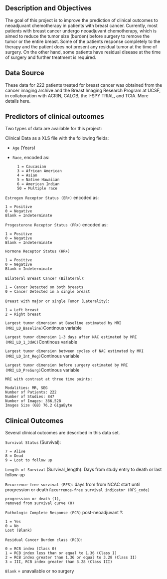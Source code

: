 ## Description and Objectives
The goal of this project is to improve the prediction of clinical outcomes to neoadjuvant chemotherapy in patients with breast cancer.
Currently, most patients with breast cancer undergo neoadjuvant chemotherapy, which is aimed to reduce the tumor size (burden) before surgery to remove the tumor or the entire breast. Some of the patients response completely to the therapy and the patient does not present any residual tumor at the time of surgery. On the other hand, some patients have residual disease at the time of surgery and further treatment is required.



## Data Source
These data for 222 patients treated for breast cancer was obtained from the cancer imaging archive and the Breast Imaging Research Program at UCSF, in collaboration with ACRIN, CALGB, the I-SPY TRIAL, and TCIA. More details here.

## Predictors of clinical outcomes
Two types of data are available for this project:

Clinical Data as a XLS file with the following fields:

* ``Age`` (Years)

* ``Race``, encoded as:

        1 = Caucasian
        3 = African American
        4 = Asian
        5 = Native Hawaiian
        6 = American Indian
        50 = Multiple race

``Estrogen Receptor Status (ER+)`` encoded as:

    1 = Positive
    0 = Negative
    Blank = Indeterminate
  
``Progesterone Receptor Status (PR+)`` encoded as:

    1 = Positive
    0 = Negative
    Blank = Indeterminate
  
``Hormone Receptor Status (HR+)``

    1 = Positive
    0 = Negative
    Blank = Indeterminate
  
``Bilateral Breast Cancer (Bilateral)``:

    1 = Cancer Detected on both breasts
    0 = Cancer Detected in a single breast
    
``Breast with major or single Tumor (Laterality)``:

    1 = Left breast
    2 = Right breast
    
``Largest tumor dimension at Baseline estimated by MRI (MRI_LD_Baseline)``Continous variable

``Largest tumor dimension 1-3 days after NAC estimated by MRI (MRI_LD_1_3dAC)``Continous variable

``Largest tumor dimension between cycles of NAC estimated by MRI (MRI_LD_Int_Reg)``Continous variable

``Largest tumor dimension before surgery estimated by MRI (MRI_LD_PreSurg)``Continous variable

    MRI with contrast at three time points:

    Modalities: MR, SEG
    Number of Patients: 222
    Number of Studies: 847
    Number of Images: 386,528
    Images Size (GB) 76.2 GigaByte

## Clinical Outcomes

Several clinical outcomes are described in this data set.

``Survival Status`` (Survival):

    7 = Alive
    8 = Dead
    9 = Lost to follow up
    
``Length of Survival`` (Survival_length): Days from study entry to death or last follow-up

``Recurrence-free survival (RFS)``: days from from NCAC start until progression or death
``Recurrence-free survival indicator (RFS_code)``

    progression or death (1),
    removed from survival curve (0)
    
``Pathologic Complete Response (PCR)`` post-neoadjuvant ?:

    1 = Yes
    0 = No
    Lost (Blank)
    
``Residual Cancer Burden class (RCB)``:

    0 = RCB index (Class 0)
    1 = RCB index less than or equal to 1.36 (Class I)
    2 = RCB index greater than 1.36 or equal to 3.28 (Class II)
    3 = III, RCB index greater than 3.28 (Class III)
    
``Blank`` = unavailable or no surgery
